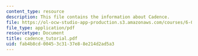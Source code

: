 ```yaml
---
content_type: resource
description: This file contains the information about Cadence.
file: https://ol-ocw-studio-app-production.s3.amazonaws.com/courses/6-012-microelectronic-devices-and-circuits-fall-2005/fab4b8cd00453c3137e88e214d2ad5a3_cadence_tutorial.pdf
file_type: application/pdf
resourcetype: Document
title: cadence_tutorial.pdf
uid: fab4b8cd-0045-3c31-37e8-8e214d2ad5a3
---
```

